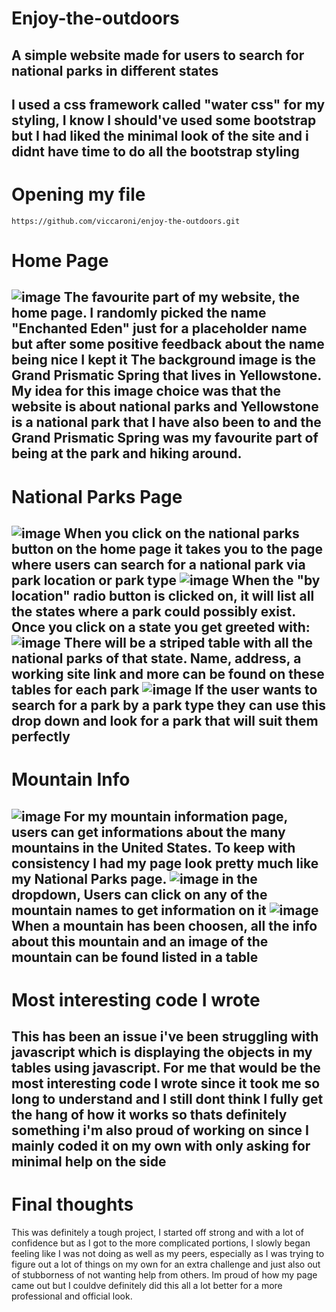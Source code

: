 # Enjoy-the-outdoors
A simple website made for users to search for national parks in different states
---
I used a css framework called "water css" for my styling, I know I should've used some bootstrap but I had liked the minimal look of the site and i didnt have time to do all the bootstrap styling
---
# Opening my file
```
https://github.com/viccaroni/enjoy-the-outdoors.git
```
# Home Page
![image](https://github.com/viccaroni/enjoy-the-outdoors/assets/130574380/d0fdd2a7-15d8-456b-98f1-4f116a866ec8)
The favourite part of my website, the home page. I randomly picked the name "Enchanted Eden" just for a placeholder name but after some positive feedback about the name being nice I kept it
The background image is the Grand Prismatic Spring that lives in Yellowstone. My idea for this image choice was that the website is about national parks and Yellowstone is a national park that I have also been to and the Grand Prismatic Spring was my favourite part of being at the park and hiking around.
---
# National Parks Page
![image](https://github.com/viccaroni/enjoy-the-outdoors/assets/130574380/5363a76c-8c8e-462a-9cd2-527474f708cb)
When you click on the national parks button on the home page it takes you to the page where users can search for a national park via park location or park type 
![image](https://github.com/viccaroni/enjoy-the-outdoors/assets/130574380/3a24f8f3-7ef2-4c7c-94d3-991dc3befd74)
When the "by location" radio button is clicked on, it will list all the states where a park could possibly exist. Once you click on a state you get greeted with:
![image](https://github.com/viccaroni/enjoy-the-outdoors/assets/130574380/00f9cb16-3f75-4a1d-bec3-181aaa20ff9c)
There will be a striped table with all the national parks of that state. Name, address, a working site link and more can be found on these tables for each park
![image](https://github.com/viccaroni/enjoy-the-outdoors/assets/130574380/04122efb-44db-48e6-88ef-293f7f2478cc)
If the user wants to search for a park by a park type they can use this drop down and look for a park that will suit them perfectly
---
# Mountain Info
![image](https://github.com/viccaroni/enjoy-the-outdoors/assets/130574380/797aa0cf-6218-4b4c-88e5-a05e9567c13f)
For my mountain information page, users can get informations about the many mountains in the United States. To keep with consistency I had my page look pretty much like my National Parks page.
![image](https://github.com/viccaroni/enjoy-the-outdoors/assets/130574380/1643153d-3b8a-4a13-9fd5-e1915bcf4545)
in the dropdown, Users can click on any of the mountain names to get information on it
![image](https://github.com/viccaroni/enjoy-the-outdoors/assets/130574380/af6c4496-9452-4ab4-92c2-c7047747463b)
When a mountain has been choosen, all the info about this mountain and an image of the mountain can be found listed in a table 
---
# Most interesting code I wrote
This has been an issue i've been struggling with javascript which is displaying the objects in my tables using javascript. For me that would be the most interesting code I wrote since it took me so long to understand and I still dont think I fully get the hang of how it works so thats definitely something i'm also proud of working on since I mainly coded it on my own with only asking for minimal help on the side 
---
# Final thoughts
This was definitely a tough project, I started off strong and with a lot of confidence but as I got to the more complicated portions, I slowly began feeling like I was not doing as well as my peers, especially as I was trying to figure out a lot of things on my own for an extra challenge and just also out of stubborness of not wanting help from others. Im proud of how my page came out but I couldve definitely did this all a lot better for a more professional and official look.
